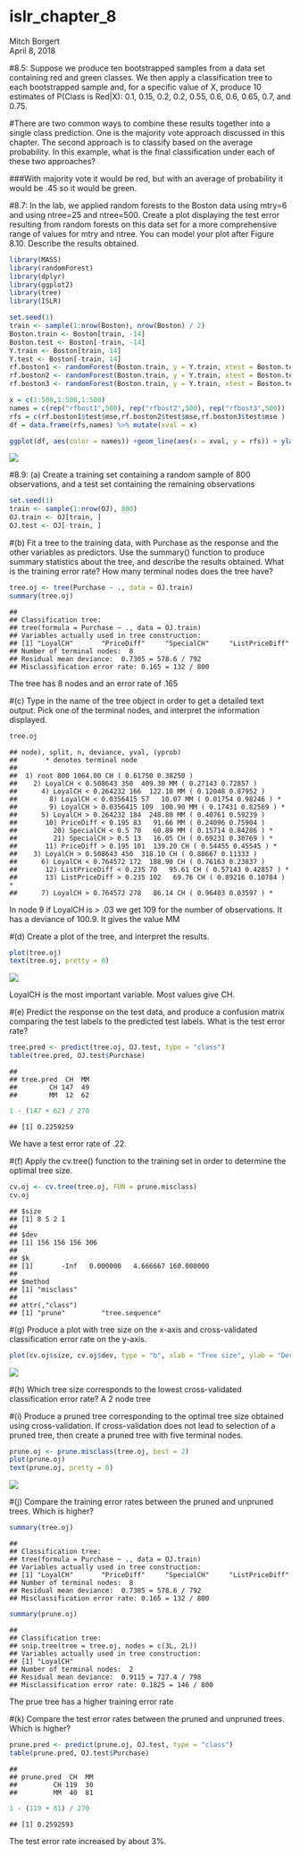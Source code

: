 # islr_chapter_8
Mitch Borgert  
April 8, 2018  

#8.5: Suppose we produce ten bootstrapped samples from a data set containing red and green classes. We then apply a classification tree to each bootstrapped sample and, for a specific value of X, produce 10 estimates of P(Class is Red|X): 0.1, 0.15, 0.2, 0.2, 0.55, 0.6, 0.6, 0.65, 0.7, and 0.75.

#There are two common ways to combine these results together into a single class prediction. One is the majority vote approach discussed in this chapter. The second approach is to classify based on the average probability. In this example, what is the final classification under each of these two approaches?

###With majority vote it would be red, but with an average of probability it would be .45 so it would be green.

#8.7: In the lab, we applied random forests to the Boston data using mtry=6 and using ntree=25 and ntree=500. Create a plot displaying the test error resulting from random forests on this data set for a more comprehensive range of values for mtry and ntree. You can model your plot after Figure 8.10. Describe the results obtained.


```r
library(MASS)
library(randomForest)
library(dplyr)
library(ggplot2)
library(tree)
library(ISLR)

set.seed(1)
train <- sample(1:nrow(Boston), nrow(Boston) / 2)
Boston.train <- Boston[train, -14]
Boston.test <- Boston[-train, -14]
Y.train <- Boston[train, 14]
Y.test <- Boston[-train, 14]
rf.boston1 <- randomForest(Boston.train, y = Y.train, xtest = Boston.test, ytest = Y.test, mtry = ncol(Boston) - 1, ntree = 500)
rf.boston2 <- randomForest(Boston.train, y = Y.train, xtest = Boston.test, ytest = Y.test, mtry = (ncol(Boston) - 1) / 2, ntree = 500)
rf.boston3 <- randomForest(Boston.train, y = Y.train, xtest = Boston.test, ytest = Y.test, mtry = sqrt(ncol(Boston) - 1), ntree = 500)

x = c(1:500,1:500,1:500)
names = c(rep("rfbost1",500), rep("rfbost2",500), rep("rfbost3",500))
rfs = c(rf.boston1$test$mse,rf.boston2$test$mse,rf.boston3$test$mse )
df = data.frame(rfs,names) %>% mutate(xval = x)

ggplot(df, aes(color = names)) +geom_line(aes(x = xval, y = rfs)) + ylab("mse") + xlab("trials")
```

![](islr_chapter_8_files/figure-html/unnamed-chunk-1-1.png)<!-- -->

#8.9: (a) Create a training set containing a random sample of 800 observations, and a test set containing the remaining observations

```r
set.seed(1)
train <- sample(1:nrow(OJ), 800)
OJ.train <- OJ[train, ]
OJ.test <- OJ[-train, ]
```

#(b) Fit a tree to the training data, with Purchase as the response and the other variables as predictors. Use the summary() function to produce summary statistics about the tree, and describe the results obtained. What is the training error rate? How many terminal nodes does the tree have?

```r
tree.oj <- tree(Purchase ~ ., data = OJ.train)
summary(tree.oj)
```

```
## 
## Classification tree:
## tree(formula = Purchase ~ ., data = OJ.train)
## Variables actually used in tree construction:
## [1] "LoyalCH"       "PriceDiff"     "SpecialCH"     "ListPriceDiff"
## Number of terminal nodes:  8 
## Residual mean deviance:  0.7305 = 578.6 / 792 
## Misclassification error rate: 0.165 = 132 / 800
```

The tree has 8 nodes and an error rate of .165

#(c) Type in the name of the tree object in order to get a detailed text output. Pick one of the terminal nodes, and interpret the information displayed.

```r
tree.oj
```

```
## node), split, n, deviance, yval, (yprob)
##       * denotes terminal node
## 
##  1) root 800 1064.00 CH ( 0.61750 0.38250 )  
##    2) LoyalCH < 0.508643 350  409.30 MM ( 0.27143 0.72857 )  
##      4) LoyalCH < 0.264232 166  122.10 MM ( 0.12048 0.87952 )  
##        8) LoyalCH < 0.0356415 57   10.07 MM ( 0.01754 0.98246 ) *
##        9) LoyalCH > 0.0356415 109  100.90 MM ( 0.17431 0.82569 ) *
##      5) LoyalCH > 0.264232 184  248.80 MM ( 0.40761 0.59239 )  
##       10) PriceDiff < 0.195 83   91.66 MM ( 0.24096 0.75904 )  
##         20) SpecialCH < 0.5 70   60.89 MM ( 0.15714 0.84286 ) *
##         21) SpecialCH > 0.5 13   16.05 CH ( 0.69231 0.30769 ) *
##       11) PriceDiff > 0.195 101  139.20 CH ( 0.54455 0.45545 ) *
##    3) LoyalCH > 0.508643 450  318.10 CH ( 0.88667 0.11333 )  
##      6) LoyalCH < 0.764572 172  188.90 CH ( 0.76163 0.23837 )  
##       12) ListPriceDiff < 0.235 70   95.61 CH ( 0.57143 0.42857 ) *
##       13) ListPriceDiff > 0.235 102   69.76 CH ( 0.89216 0.10784 ) *
##      7) LoyalCH > 0.764572 278   86.14 CH ( 0.96403 0.03597 ) *
```

In node 9 if LoyalCH is > .03 we get 109 for the number of observations. It has a deviance of 100.9. It gives the value MM

#(d) Create a plot of the tree, and interpret the results.

```r
plot(tree.oj)
text(tree.oj, pretty = 0)
```

![](islr_chapter_8_files/figure-html/unnamed-chunk-5-1.png)<!-- -->

LoyalCH is the most important variable. Most values give CH.

#(e) Predict the response on the test data, and produce a confusion matrix comparing the test labels to the predicted test labels. What is the test error rate?

```r
tree.pred <- predict(tree.oj, OJ.test, type = "class")
table(tree.pred, OJ.test$Purchase)
```

```
##          
## tree.pred  CH  MM
##        CH 147  49
##        MM  12  62
```

```r
1 - (147 + 62) / 270
```

```
## [1] 0.2259259
```

We have a test error rate of .22.

#(f) Apply the cv.tree() function to the training set in order to determine the optimal tree size.

```r
cv.oj <- cv.tree(tree.oj, FUN = prune.misclass)
cv.oj
```

```
## $size
## [1] 8 5 2 1
## 
## $dev
## [1] 156 156 156 306
## 
## $k
## [1]       -Inf   0.000000   4.666667 160.000000
## 
## $method
## [1] "misclass"
## 
## attr(,"class")
## [1] "prune"         "tree.sequence"
```

#(g) Produce a plot with tree size on the x-axis and cross-validated classification error rate on the y-axis.

```r
plot(cv.oj$size, cv.oj$dev, type = "b", xlab = "Tree size", ylab = "Deviance")
```

![](islr_chapter_8_files/figure-html/unnamed-chunk-8-1.png)<!-- -->

#(h) Which tree size corresponds to the lowest cross-validated classification error rate?
A 2 node tree

#(i) Produce a pruned tree corresponding to the optimal tree size obtained using cross-validation. If cross-validation does not lead to selection of a pruned tree, then create a pruned tree with five terminal nodes.

```r
prune.oj <- prune.misclass(tree.oj, best = 2)
plot(prune.oj)
text(prune.oj, pretty = 0)
```

![](islr_chapter_8_files/figure-html/unnamed-chunk-9-1.png)<!-- -->

#(j) Compare the training error rates between the pruned and unpruned trees. Which is higher?

```r
summary(tree.oj)
```

```
## 
## Classification tree:
## tree(formula = Purchase ~ ., data = OJ.train)
## Variables actually used in tree construction:
## [1] "LoyalCH"       "PriceDiff"     "SpecialCH"     "ListPriceDiff"
## Number of terminal nodes:  8 
## Residual mean deviance:  0.7305 = 578.6 / 792 
## Misclassification error rate: 0.165 = 132 / 800
```

```r
summary(prune.oj)
```

```
## 
## Classification tree:
## snip.tree(tree = tree.oj, nodes = c(3L, 2L))
## Variables actually used in tree construction:
## [1] "LoyalCH"
## Number of terminal nodes:  2 
## Residual mean deviance:  0.9115 = 727.4 / 798 
## Misclassification error rate: 0.1825 = 146 / 800
```

The prue tree has a higher training error rate

#(k) Compare the test error rates between the pruned and unpruned trees. Which is higher?

```r
prune.pred <- predict(prune.oj, OJ.test, type = "class")
table(prune.pred, OJ.test$Purchase)
```

```
##           
## prune.pred  CH  MM
##         CH 119  30
##         MM  40  81
```

```r
1 - (119 + 81) / 270
```

```
## [1] 0.2592593
```

The test error rate increased by about 3%. 
